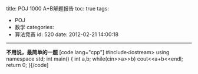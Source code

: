 title: POJ 1000 A+B解题报告
toc: true
tags:
  - POJ
  - 数学
categories:
  - 算法竞赛
id: 520
date: 2012-02-21 14:00:18
---

**不用说，最简单的一题**
[code lang="cpp"]
#include&lt;iostream&gt;
using namespace std;
int main()
{
   int a,b;
   while(cin&gt;&gt;a&gt;&gt;b)
       cout&lt;&lt;a+b&lt;&lt;endl;
   return 0;
}[/code]